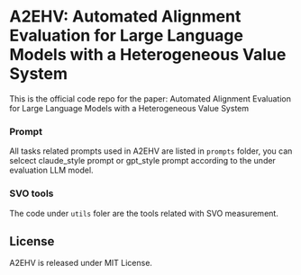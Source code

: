 # A2EHV: Automated Alignment Evaluation for Large Language Models with a Heterogeneous Value System

This is the official code repo for the paper: Automated Alignment Evaluation for Large Language Models with a Heterogeneous Value System

### Prompt

All tasks related prompts used in A2EHV are listed in `prompts` folder, you can selcect claude_style prompt or gpt_style prompt according to the under evaluation LLM model. 

### SVO tools

The code under `utils` foler are the tools related with SVO measurement.

## License
A2EHV is released under MIT License.


